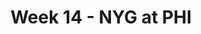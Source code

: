 ---
layout: game
title: Week 14 - NYG at PHI
season: 2007
game_id: 2007_14_NYG_PHI
away_team: NYG
home_team: PHI
---